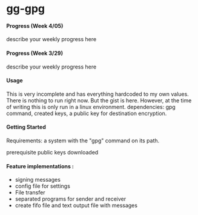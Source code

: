 # gg-gpg

#### Progress (Week 4/05)
describe your weekly progress here

#### Progress (Week 3/29)
describe your weekly progress here

#### Usage 
This is very incomplete and has everything hardcoded to my own values. There is nothing to run right now. But the gist is here. However, at the time of writing this is only run in a linux environment. dependencies: gpg command, created keys, a public key for destination encryption.


#### Getting Started

Requirements: a system with the "gpg" command on its path.

prerequisite public keys downloaded


#### Feature implementations  :
* signing messages
* config file for settings
* File transfer
* separated programs for sender and receiver
* create fifo file and text output file with messages
